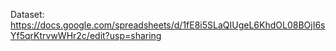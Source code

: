 Dataset: https://docs.google.com/spreadsheets/d/1fE8i5SLaQIUgeL6KhdOL08BOjI6sYf5qrKtrvwWHr2c/edit?usp=sharing